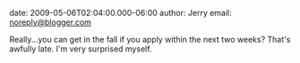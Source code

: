 date: 2009-05-06T02:04:00.000-06:00
author: Jerry
email: noreply@blogger.com

Really...you can get in the fall if you apply within the next two weeks?
That's awfully late.  I'm very surprised myself.
